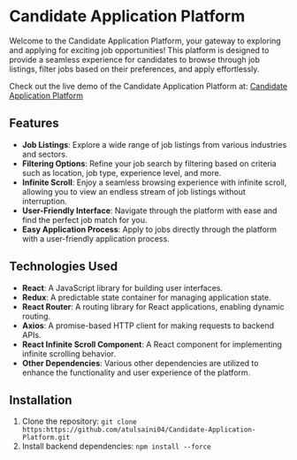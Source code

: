 # Candidate Application Platform

Welcome to the Candidate Application Platform, your gateway to exploring and applying for exciting job opportunities! This platform is designed to provide a seamless experience for candidates to browse through job listings, filter jobs based on their preferences, and apply effortlessly.



Check out the live demo of the Candidate Application Platform at:  [Candidate Application Platform](https://candidate-application-platform-sigma.vercel.app/)
## Features

- **Job Listings**: Explore a wide range of job listings from various industries and sectors.
- **Filtering Options**: Refine your job search by filtering based on criteria such as location, job type, experience level, and more.
- **Infinite Scroll**: Enjoy a seamless browsing experience with infinite scroll, allowing you to view an endless stream of job listings without interruption.
- **User-Friendly Interface**: Navigate through the platform with ease and find the perfect job match for you.
- **Easy Application Process**: Apply to jobs directly through the platform with a user-friendly application process.


## Technologies Used

- **React**: A JavaScript library for building user interfaces.
- **Redux**: A predictable state container for managing application state.
- **React Router**: A routing library for React applications, enabling dynamic routing.
- **Axios**: A promise-based HTTP client for making requests to backend APIs.
- **React Infinite Scroll Component**: A React component for implementing infinite scrolling behavior.
- **Other Dependencies**: Various other dependencies are utilized to enhance the functionality and user experience of the platform.

## Installation

1. Clone the repository:
```git clone https:https://github.com/atulsaini04/Candidate-Application-Platform.git```
2. Install backend dependencies:
```npm install --force```

